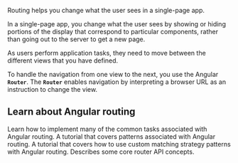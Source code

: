 <docs-decorative-header title="Angular Routing" imgSrc="assets/images/routing.svg"> <!-- markdownlint-disable-line -->
Routing helps you change what the user sees in a single-page app.
</docs-decorative-header>

In a single-page app, you change what the user sees by showing or hiding portions of the display that correspond to particular components, rather than going out to the server to get a new page.

As users perform application tasks, they need to move between the different views that you have defined.

To handle the navigation from one view to the next, you use the Angular **`Router`**.
The **`Router`** enables navigation by interpreting a browser URL as an instruction to change the view.

## Learn about Angular routing

<docs-card-container>
  <docs-card title="Common routing tasks" href="guide/routing/common-router-tasks">
    Learn how to implement many of the common tasks associated with Angular routing.
  </docs-card>
  <docs-card title="Routing SPA tutorial" href="guide/routing/router-tutorial">
    A tutorial that covers patterns associated with Angular routing.
  </docs-card>
  <docs-card title="Creating custom route matches tutorial" href="guide/routing/routing-with-urlmatcher">
    A tutorial that covers how to use custom matching strategy patterns with Angular routing.
  </docs-card>
  <docs-card title="Router reference" href="guide/routing/router-reference">
    Describes some core router API concepts.
  </docs-card>
</docs-card-container>
